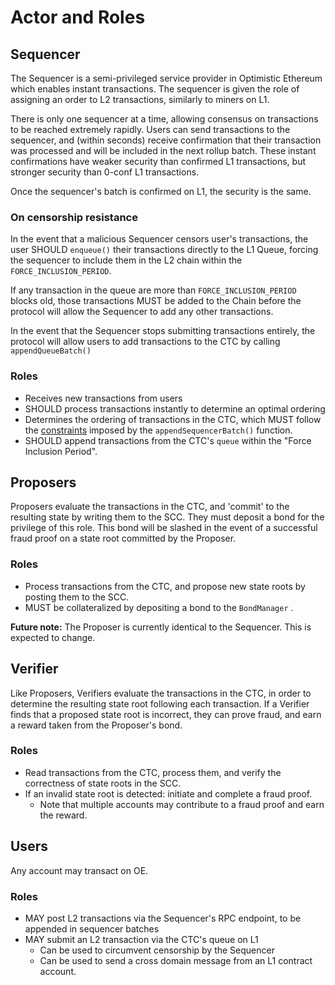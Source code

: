 # Actor and Roles

## Sequencer

The Sequencer is a semi-privileged service provider in Optimistic Ethereum which enables instant transactions. The sequencer is given the role of assigning an order to L2 transactions, similarly to miners on L1.

There is only one sequencer at a time, allowing consensus on transactions to be reached extremely rapidly. Users can send transactions to the sequencer, and (within seconds) receive confirmation that their transaction was processed and will be included in the next rollup batch. These instant confirmations have weaker security than confirmed L1 transactions, but stronger security than 0-conf L1 transactions.

Once the sequencer's batch is confirmed on L1, the security is the same.

### On censorship resistance

In the event that a malicious Sequencer censors user's transactions, the user SHOULD `enqueue()` their transactions directly to the L1 Queue, forcing the sequencer to include them in the L2 chain within the `FORCE_INCLUSION_PERIOD`.

If any transaction in the queue are more than `FORCE_INCLUSION_PERIOD` blocks old, those transactions MUST be added to the Chain before the protocol will allow the Sequencer to add any other transactions.

In the event that the Sequencer stops submitting transactions entirely, the protocol will allow users to add transactions to the CTC by calling `appendQueueBatch()`

### Roles

- Receives new transactions from users
- SHOULD process transactions instantly to determine an optimal ordering
- Determines the ordering of transactions in the CTC, which MUST follow the [constraints](./processes/chains.md#properties-enforced-by-appendsequencerbatch) imposed by the `appendSequencerBatch()` function.
- SHOULD append transactions from the CTC's `queue` within the "Force Inclusion Period".

## Proposers

Proposers evaluate the transactions in the CTC, and 'commit' to the resulting state by writing them to the SCC. They must deposit a bond for the privilege of this role.
This bond will be slashed in the event of a successful fraud proof on a state root committed by the Proposer.

### Roles

- Process transactions from the CTC, and propose new state roots by posting them to the SCC.
- MUST be collateralized by depositing a bond to the `BondManager` .

**Future note:** The Proposer is currently identical to the Sequencer. This is expected to change.

## Verifier

Like Proposers, Verifiers evaluate the transactions in the CTC, in order to determine the resulting state root following each transaction.
If a Verifier finds that a proposed state root is incorrect, they can prove fraud, and earn a reward taken from the Proposer's bond.

### Roles

- Read transactions from the CTC, process them, and verify the correctness of state roots in the SCC.
- If an invalid state root is detected: initiate and complete a fraud proof.
  - Note that multiple accounts may contribute to a fraud proof and earn the reward.

## Users

Any account may transact on OE.

### Roles

- MAY post L2 transactions via the Sequencer's RPC endpoint, to be appended in sequencer batches
- MAY submit an L2 transaction via the CTC's queue on L1
  - Can be used to circumvent censorship by the Sequencer
  - Can be used to send a cross domain message from an L1 contract account.
